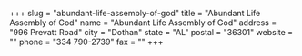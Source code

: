 +++
slug = "abundant-life-assembly-of-god"
title = "Abundant Life Assembly of God"
name = "Abundant Life Assembly of God"
address = "996 Prevatt Road"
city = "Dothan"
state = "AL"
postal = "36301"
website = ""
phone = "334 790-2739"
fax = ""
+++
